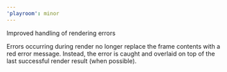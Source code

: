 ```yaml
---
'playroom': minor
---
```


Improved handling of rendering errors

Errors occurring during render no longer replace the frame contents with a red error message.
Instead, the error is caught and overlaid on top of the last successful render result (when possible).
